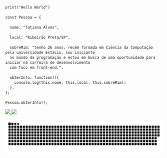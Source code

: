 
```
print("Hello World")

const Pessoa = {
  
  nome: "Tatiana Alves",
  
  local: "Ribeirão Preto/SP",
  
  sobreMim: "tenho 26 anos, recém formada em Ciência da Computação pela universidade Estácio, sou iniciante
  no mundo da programação e estou em busca de uma oportunidade para iniciar na carreira de desenvolvimento
  com foco em front-end.",
  
  obterInfo: function(){
    console.log(this.nome, this.local, this.sobreMim);
  },  
};

Pessoa.obterInfo();

```

<div>
<a href="https://github.com/msalvest">
<img height="180em" src="https://github-readme-stats.vercel.app/api/top-langs/?username=msalvest&layout=compact&langs_count=7&theme=dracula"/>
<img height="180em" src="https://github-readme-stats.vercel.app/api?username=msalvest&show_icons=true&theme=dracula&include_all_commits=true&count_private=true"/>
</div>

![Snake animation](https://github.com/msalvest/msalvest/blob/output/github-contribution-grid-snake.svg)
